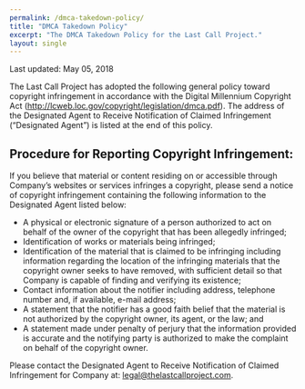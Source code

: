 ```yaml
---
permalink: /dmca-takedown-policy/
title: "DMCA Takedown Policy"
excerpt: "The DMCA Takedown Policy for the Last Call Project."
layout: single
---
```


Last updated: May 05, 2018

The Last Call Project has adopted the following general policy toward copyright infringement in accordance with the Digital Millennium Copyright Act (http://lcweb.loc.gov/copyright/legislation/dmca.pdf). The address of the Designated Agent to Receive Notification of Claimed Infringement (“Designated Agent”) is listed at the end of this policy.

Procedure for Reporting Copyright Infringement:
---------
If you believe that material or content residing on or accessible through Company’s websites or services infringes a copyright, please send a notice of copyright infringement containing the following information to the Designated Agent listed below:
- A physical or electronic signature of a person authorized to act on behalf of the owner of the copyright that has been allegedly infringed; 
- Identification of works or materials being infringed; 
- Identification of the material that is claimed to be infringing including information regarding the location of the infringing materials that the copyright owner seeks to have removed, with sufficient detail so that Company is capable of finding and verifying its existence; 
- Contact information about the notifier including address, telephone number and, if available, e-mail address; 
- A statement that the notifier has a good faith belief that the material is not authorized by the copyright owner, its agent, or the law; and 
- A statement made under penalty of perjury that the information provided is accurate and the notifying party is authorized to make the complaint on behalf of the copyright owner. 

Please contact the Designated Agent to Receive Notification of Claimed Infringement for Company at: [legal@thelastcallproject.com](mailto:legal@thelastcallproject.com).
